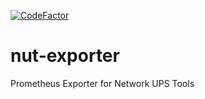 [![CodeFactor](https://www.codefactor.io/repository/github/barrelmaker97/nut-exporter/badge)](https://www.codefactor.io/repository/github/barrelmaker97/nut-exporter)
# nut-exporter
Prometheus Exporter for Network UPS Tools
